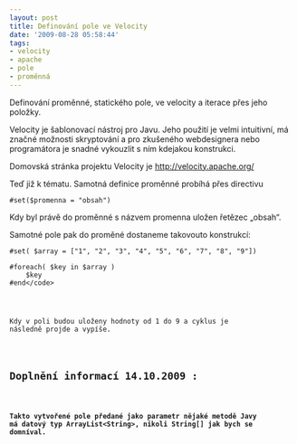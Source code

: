 ```yaml
---
layout: post
title: Definování pole ve Velocity
date: '2009-08-28 05:58:44'
tags:
- velocity
- apache
- pole
- proměnná
---
```


Definování proměnné, statického pole, ve velocity a iterace přes jeho
položky.


<p>Velocity je šablonovací nástroj pro Javu. Jeho použití je velmi
intuitivní, má značné možnosti skryptování a pro zkušeného webdesignera
nebo programátora je snadné vykouzlit s ním kdejakou konstrukci.</p>

<p>Domovská stránka projektu Velocity je <a
href="http://velocity.apache.org/">http://velocity.apache.org/</a></p>

<p>Teď již k tématu. Samotná definice proměnné probíhá přes
directivu</p>

<p><code>#set($promenna = "obsah")</code></p>

<p>Kdy byl právě do proměnné s názvem promenna uložen řetězec
„obsah“.</p>

<p>Samotné pole pak do proměné dostaneme takovouto konstrukcí:</p>

<pre><code>#set( $array = [&quot;1&quot;, &quot;2&quot;, &quot;3&quot;, &quot;4&quot;, &quot;5&quot;, &quot;6&quot;, &quot;7&quot;, &quot;8&quot;, &quot;9&quot;])

#foreach( $key in $array )
    $key
#end&lt;/code></pre>

<p>Kdy v poli budou uloženy hodnoty od 1 do 9 a cyklus je
následně projde a vypíše.</p>

<h2>Doplnění informací 14.10.2009 :</h2>

<p><strong>Takto vytvořené pole předané jako parametr nějaké metodě Javy
má datový typ ArrayList&lt;String&gt;, nikoli String[] jak bych se
domníval.</strong></p>


